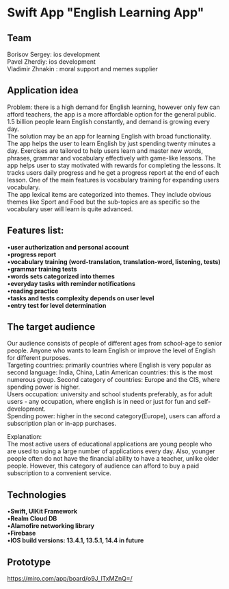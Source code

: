# Swift App "English Learning App"
## Team

Borisov Sergey: ios development  
Pavel Zherdiy: ios development  
Vladimir Zhnakin : moral support and memes supplier  

## Application idea 

Problem: there is a high demand for English learning, however only few can afford teachers, the app is a more affordable option for the general public. 1.5 billion people learn English constantly, and demand is growing every day.  
The solution may be an app for learning English with broad functionality.   
The app helps the user to learn English by just spending twenty minutes a day. Exercises are tailored to help users learn and master new words, phrases, grammar and vocabulary effectively with game-like lessons. The app helps user to stay motivated with rewards for completing the lessons. It tracks users daily progress and he get a progress report at the end of each lesson. One of the main features is vocabulary training for  expanding users vocabulary.  
The app lexical items are categorized into themes. They include obvious themes like Sport and Food but the sub-topics are as specific so the vocabulary user will learn is quite advanced.

## Features list:

•**user authorization and personal account**  
•**progress report**  
•**vocabulary training (word-translation, translation-word, listening, tests)**  
•**grammar training tests**  
•**words sets categorized into themes**  
•**everyday tasks with reminder notifications**  
•**reading practice**  
•**tasks and tests complexity depends on user level**  
•**entry test for level determination**  

## The target audience 

Our audience consists of people of different ages from school-age to senior people. Anyone who wants to learn English or improve the level of English for different purposes.  
Targeting countries: primarily countries where English is very popular as second language: India, China, Latin American countries: this is the most numerous group.
Second category of countries: Europe and the CIS, where spending power is higher.  
Users occupation: university and school students preferably, as for adult users - any occupation, where english is in need or just for fun and self-development.  
Spending power: higher in the second category(Europe), users can afford a subscription plan or in-app purchases.  

Explanation:  
The most active users of educational applications are young people who are used to using a large number of applications every day. Also, younger people often do not have the financial ability to have a teacher, unlike older people. However, this category of audience can afford to buy a paid subscription to a convenient service.

## Technologies

•**Swift, UIKit Framework**  
•**Realm Cloud DB**  
•**Alamofire networking library**  
•**Firebase**  
•**IOS build versions: 13.4.1, 13.5.1, 14.4 in future**  

## Prototype

https://miro.com/app/board/o9J_lTxMZnQ=/

